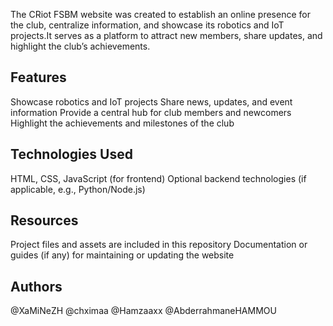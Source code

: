 The CRiot FSBM website was created to establish an online presence for the club, centralize information,
and showcase its robotics and IoT projects.It serves as a platform to attract new members, share updates,
and highlight the club’s achievements.


Features
------------------------------------------------------------------------------------------------------------
Showcase robotics and IoT projects
Share news, updates, and event information
Provide a central hub for club members and newcomers
Highlight the achievements and milestones of the club


Technologies Used
------------------------------------------------------------------------------------------------------------
HTML, CSS, JavaScript (for frontend)
Optional backend technologies (if applicable, e.g., Python/Node.js)


Resources
------------------------------------------------------------------------------------------------------------
Project files and assets are included in this repository
Documentation or guides (if any) for maintaining or updating the website

Authors
------------------------------------------------------------------------------------------------------------
@XaMiNeZH
@chximaa
@Hamzaaxx
@AbderrahmaneHAMMOU





